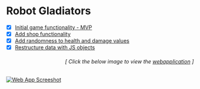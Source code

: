 # Robot Gladiators

- [x] [Initial game functionality - MVP](https://github.com/luc1dLife/robot-gladiators/issues/1)
- [x] [Add shop functionality](https://github.com/luc1dLife/robot-gladiators/issues/2)
- [x] [Add randomness to health and damage values ](https://github.com/luc1dLife/robot-gladiators/issues/3)
- [x] [Restructure data with JS objects](https://github.com/luc1dLife/robot-gladiators/issues/4) 
<h6><p align="right">[ Click the below image to view the <a href="https://luc1dlife.github.io/robot-gladiators/">webapplication</a> ]</p></h6>
<a href="https://luc1dlife.github.io/robot-gladiators/">
  <img src="https://raw.githubusercontent.com/luc1dLife/robot-gladiators/master/assets/img/Preview.png" alt="Web App Screeshot">
</a>